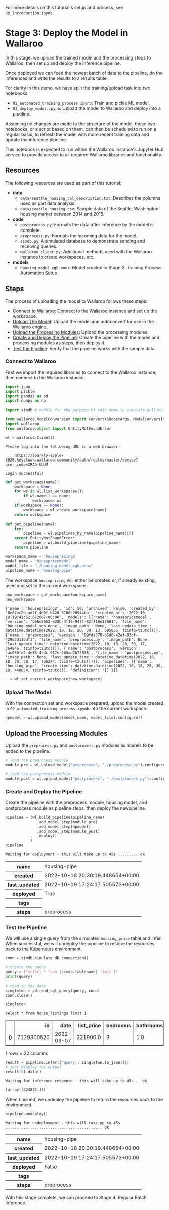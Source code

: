 For more details on this tutorial's setup and process, see `00_Introduction.ipynb`.

# Stage 3: Deploy the Model in Wallaroo
 
In this stage, we upload the trained model and the processing steps to Wallaroo, then set up and deploy the inference pipeline. 

Once deployed we can feed the newest batch of data to the pipeline, do the inferences and write the results to a results table.

For clarity in this demo, we have split the training/upload task into two notebooks:

* `02_automated_training_process.ipynb`: Train and pickle ML model.
* `03_deploy_model.ipynb`: Upload the model to Wallaroo and deploy into a pipeline.

Assuming no changes are made to the structure of the model, these two notebooks, or a script based on them, can then be scheduled to run on a regular basis, to refresh the model with more recent training data and update the inference pipeline.

This notebook is expected to run within the Wallaroo instance's Jupyter Hub service to provide access to all required Wallaroo libraries and functionality.

## Resources

The following resources are used as part of this tutorial:

* **data**
  * `data/seattle_housing_col_description.txt`: Describes the columns used as part data analysis.
  * `data/seattle_housing.csv`: Sample data of the Seattle, Washington housing market between 2014 and 2015.
* **code**
  * `postprocess.py`: Formats the data after inference by the model is complete.
  * `preprocess.py`: Formats the incoming data for the model.
  * `simdb.py`: A simulated database to demonstrate sending and receiving queries.
  * `wallaroo_client.py`: Additional methods used with the Wallaroo instance to create workspaces, etc.
* **models**
  * `housing_model_xgb.onnx`: Model created in Stage 2: Training Process Automation Setup.

## Steps

The process of uploading the model to Wallaroo follows these steps:

* [Connect to Wallaroo](#connect-to-wallaroo): Connect to the Wallaroo instance and set up the workspace.
* [Upload The Model](#upload-the-model): Upload the model and autoconvert for use in the Wallaroo engine.
* [Upload the Processing Modules](#upload-the-processing-modules): Upload the processing modules.
* [Create and Deploy the Pipeline](#create-and-deploy-the-pipeline): Create the pipeline with the model and processing modules as steps, then deploy it.
* [Test the Pipeline](#test-the-pipeline): Verify that the pipeline works with the sample data.

### Connect to Wallaroo

First we import the required libraries to connect to the Wallaroo instance, then connect to the Wallaroo instance.

```python
import json
import pickle
import pandas as pd
import numpy as np

import simdb # module for the purpose of this demo to simulate pulling data from a database

from wallaroo.ModelConversion import ConvertXGBoostArgs, ModelConversionSource, ModelConversionInputType
import wallaroo
from wallaroo.object import EntityNotFoundError
```

```python
wl = wallaroo.Client()
```

    Please log into the following URL in a web browser:
    
    	https://sparkly-apple-3026.keycloak.wallaroo.community/auth/realms/master/device?user_code=XRAD-UUUM
    
    Login successful!

```python
def get_workspace(name):
    workspace = None
    for ws in wl.list_workspaces():
        if ws.name() == name:
            workspace= ws
    if(workspace == None):
        workspace = wl.create_workspace(name)
    return workspace

def get_pipeline(name):
    try:
        pipeline = wl.pipelines_by_name(pipeline_name)[0]
    except EntityNotFoundError:
        pipeline = wl.build_pipeline(pipeline_name)
    return pipeline
```

```python
workspace_name = 'housepricing2'
model_name = "housepricemodel"
model_file = "./housing_model_xgb.onnx"
pipeline_name = "housing-pipe"
```

The workspace `housepricing` will either be created or, if already existing, used and set to the current workspace.

```python
new_workspace = get_workspace(workspace_name)
new_workspace
```

    {'name': 'housepricing2', 'id': 50, 'archived': False, 'created_by': '6e87ec2b-ad7f-4b0f-b426-5100c26944ba', 'created_at': '2022-10-18T19:41:52.672007+00:00', 'models': [{'name': 'housepricemodel', 'version': 'b66c8053-e28b-4f19-94ff-82f718e12681', 'file_name': 'housing_model_xgb.onnx', 'image_path': None, 'last_update_time': datetime.datetime(2022, 10, 18, 20, 30, 13, 695855, tzinfo=tzutc())}, {'name': 'preprocess', 'version': '09fda370-b5d6-42ef-93cf-429d3d116df3', 'file_name': 'preprocess.py', 'image_path': None, 'last_update_time': datetime.datetime(2022, 10, 18, 20, 30, 17, 364846, tzinfo=tzutc())}, {'name': 'postprocess', 'version': 'ac030fe2-4e86-4cdc-917e-4b5ad7b72838', 'file_name': 'postprocess.py', 'image_path': None, 'last_update_time': datetime.datetime(2022, 10, 18, 20, 30, 17, 766274, tzinfo=tzutc())}], 'pipelines': [{'name': 'housing-pipe', 'create_time': datetime.datetime(2022, 10, 18, 20, 30, 19, 448654, tzinfo=tzutc()), 'definition': '[]'}]}

```python
_ = wl.set_current_workspace(new_workspace)
```

### Upload The Model

With the connection set and workspace prepared, upload the model created in `02_automated_training_process.ipynb` into the current workspace.

```python
hpmodel = wl.upload_model(model_name, model_file).configure()
```

## Upload the Processing Modules

Upload the `preprocess.py` and `postprocess.py` modules as models to be added to the pipeline.

```python
# load the preprocess module
module_pre = wl.upload_model("preprocess", "./preprocess.py").configure('python')
```

```python
# load the postprocess module
module_post = wl.upload_model("postprocess", "./postprocess.py").configure('python')
```

### Create and Deploy the Pipeline

Create the pipeline with the preprocess module, housing model, and postprocess module as pipeline steps, then deploy the newpipeline.

```python
pipeline = (wl.build_pipeline(pipeline_name)
              .add_model_step(module_pre)
              .add_model_step(hpmodel)
              .add_model_step(module_post)
              .deploy()
           )
pipeline
```

    Waiting for deployment - this will take up to 45s ......... ok

<table><tr><th>name</th> <td>housing-pipe</td></tr><tr><th>created</th> <td>2022-10-18 20:30:19.448654+00:00</td></tr><tr><th>last_updated</th> <td>2022-10-19 17:24:17.505573+00:00</td></tr><tr><th>deployed</th> <td>True</td></tr><tr><th>tags</th> <td></td></tr><tr><th>steps</th> <td>preprocess</td></tr></table>

### Test the Pipeline

We will use a single query from the simulated `housing_price` table and infer.  When successful, we will undeploy the pipeline to restore the resources back to the Kubernetes environment.

```python
conn = simdb.simulate_db_connection()

# create the query
query = f"select * from {simdb.tablename} limit 1"
print(query)

# read in the data
singleton = pd.read_sql_query(query, conn)
conn.close()

singleton
```

    select * from house_listings limit 1

<div>
<style scoped>
    .dataframe tbody tr th:only-of-type {
        vertical-align: middle;
    }

    .dataframe tbody tr th {
        vertical-align: top;
    }

    .dataframe thead th {
        text-align: right;
    }
</style>
<table border="1" class="dataframe">
  <thead>
    <tr style="text-align: right;">
      <th></th>
      <th>id</th>
      <th>date</th>
      <th>list_price</th>
      <th>bedrooms</th>
      <th>bathrooms</th>
      <th>sqft_living</th>
      <th>sqft_lot</th>
      <th>floors</th>
      <th>waterfront</th>
      <th>view</th>
      <th>...</th>
      <th>sqft_above</th>
      <th>sqft_basement</th>
      <th>yr_built</th>
      <th>yr_renovated</th>
      <th>zipcode</th>
      <th>lat</th>
      <th>long</th>
      <th>sqft_living15</th>
      <th>sqft_lot15</th>
      <th>sale_price</th>
    </tr>
  </thead>
  <tbody>
    <tr>
      <th>0</th>
      <td>7129300520</td>
      <td>2022-03-07</td>
      <td>221900.0</td>
      <td>3</td>
      <td>1.0</td>
      <td>1180</td>
      <td>5650</td>
      <td>1.0</td>
      <td>0</td>
      <td>0</td>
      <td>...</td>
      <td>1180</td>
      <td>0</td>
      <td>1955</td>
      <td>0</td>
      <td>98178</td>
      <td>47.5112</td>
      <td>-122.257</td>
      <td>1340</td>
      <td>5650</td>
      <td>221900.0</td>
    </tr>
  </tbody>
</table>
<p>1 rows × 22 columns</p>
</div>

```python
result = pipeline.infer({'query': singleton.to_json()})
# just display the output
result[0].data()
```

    Waiting for inference response - this will take up to 45s .. ok

    [array([224852.])]

When finished, we undeploy the pipeline to return the resources back to the environment.

```python
pipeline.undeploy()
```

    Waiting for undeployment - this will take up to 45s ........................................... ok

<table><tr><th>name</th> <td>housing-pipe</td></tr><tr><th>created</th> <td>2022-10-18 20:30:19.448654+00:00</td></tr><tr><th>last_updated</th> <td>2022-10-19 17:24:17.505573+00:00</td></tr><tr><th>deployed</th> <td>False</td></tr><tr><th>tags</th> <td></td></tr><tr><th>steps</th> <td>preprocess</td></tr></table>

With this stage complete, we can proceed to Stage 4: Regular Batch Inference.
